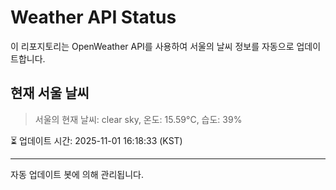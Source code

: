 
# Weather API Status

이 리포지토리는 OpenWeather API를 사용하여 서울의 날씨 정보를 자동으로 업데이트합니다.

## 현재 서울 날씨
> 서울의 현재 날씨: clear sky, 온도: 15.59°C, 습도: 39%

⏳ 업데이트 시간: 2025-11-01 16:18:33 (KST)

---
자동 업데이트 봇에 의해 관리됩니다.
